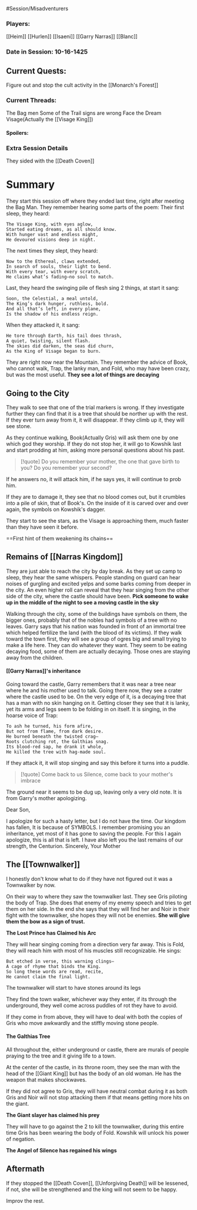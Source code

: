 #Session/Misadventurers 
### Players:
[[Heim]]
[[Hurlen]]
[[Isaeni]]
[[Garry Narras]]
[[Blanc]]
### Date in Session: 10-16-1425

## Current Quests: 

Figure out and stop the cult activity in the [[Monarch's Forest]]

### Current Threads:

The Bag men
Some of the Trail signs are wrong
Face the Dream Visage(Actually the [[Visage King]])

#### Spoilers:

### Extra Session Details

They sided with the [[Death Coven]]

# Summary

They start this session off where they ended last time, right after meeting the Bag Man.
They remember hearing some parts of the poem:
Their first sleep, they heard:

	The Visage King, with eyes aglow,
	Started eating dreams, as all should know.
	With hunger vast and endless might,
	He devoured visions deep in night.

The next times they slept, they heard:

	Now to the Ethereal, claws extended,
	In search of souls, their light to bend.
	With every tear, with every scratch,
	He claims what’s fading—no soul to match.


Last, they heard the swinging pile of flesh sing 2 things, at start it sang:

	Soon, the Celestial, a meal untold,
	The King’s dark hunger, ruthless, bold.
	And all that’s left, in every plane,
	Is the shadow of his endless reign.

When they attacked it, it sang:

	He tore through Earth, his tail does thrash,
	A quiet, twisting, silent flash.
	The skies did darken, the seas did churn,
	As the King of Visage began to burn.

They are right now near the Mountain.
They remember the advice of Book, who cannot walk, Trap, the lanky man, and Fold, who may have been crazy, but was the most useful. 
**They see a lot of things are decaying**

## Going to the City

They walk to see that one of the trial markers is wrong. If they investigate further they can find that it is a tree that should be norther up with the rest. If they ever turn away from it, it will disappear. If they climb up it, they will see stone. 

As they continue walking, Book(Actually Gris) will ask them one by one which god they worship. If they do not stop her, it will go to Kowshik last and start prodding at him, asking more personal questions about his past.
> [!quote] 
> Do you remember your mother, the one that gave birth to you?
> Do you remember your second?

If he answers no, it will attack him, if he says yes, it will continue to prob him.

If they are to damage it, they see that no blood comes out, but it crumbles into a pile of skin, that of Book's. On the inside of it is carved over and over again, the symbols on Kowshik's dagger.

They start to see the stars, as the Visage is approaching them, much faster than they have seen it before. 

==First hint of them weakening its chains==

## Remains of [[Narras Kingdom]]

They are just able to reach the city by day break. As they set up camp to sleep, they hear the same whispers. People standing on guard can hear noises of gurgling and excited yelps and some barks coming from deeper in the city. An even higher roll can reveal that they hear singing from the other side of the city, where the castle should have been.
**Pick someone to wake up in the middle of the night to see a moving castle in the sky**

Walking through the city, some of the buildings have symbols on them, the bigger ones, probably that of the nobles had symbols of a tree with no leaves. Garry says that his nation was founded in front of an immortal tree which helped fertilize the land (with the blood of its victims). If they walk toward the town first, they will see a group of ogres big and small trying to make a life here. They can do whatever they want. They seem to be eating decaying food, some of them are actually decaying. Those ones are staying away from the children.

#### [[Garry Narras]]'s inheritance 

Going toward the castle, Garry remembers that it was near a tree near where he and his mother used to talk. Going there now, they see a crater where the castle used to be. On the very edge of it, is a decaying tree that has a man with no skin hanging on it. Getting closer they see that it is lanky, yet its arms and legs seem to be folding in on itself. It is singing, in the hoarse voice of Trap:

	To ash he turned, his form afire,  
	But not from flame, from dark desire.  
	He burned beneath the twisted crag—  
	Roots clutching rot, the Galthias snag.  
	Its blood-red sap, he drank it whole,  
	He killed the tree with hag-made soul.

If they attack it, it will stop singing and say this before it turns into a puddle.

> [!quote] 
> Come back to us Silence, come back to your mother's imbrace

The ground near it seems to be dug up, leaving only a very old note. It is from Garry's mother apologizing. 

Dear Son, 

I apologize for such a hasty letter, but I do not have the time. Our kingdom has fallen, It is because of SYMBOLS. I remember promising you an inheritance, yet most of it has gone to saving the people. For this I again apologize, this is all that is left. 
I have also left you the last remains of our strength, the Centurion.
Sincerely, Your Mother

## The [[Townwalker]] 

I honestly don't know what to do if they have not figured out it was a Townwalker by now.

On their way to where they saw the townwalker last. They see Gris piloting the body of Trap. She does that enemy of my enemy speech and tries to get them on her side. In the end she says that they will find her and Noir in their fight with the townwalker, she hopes they will not be enemies. **She will give them the bow as a sign of trust.**

**The Lost Prince has Claimed his Arc**

They will hear singing coming from a direction very far away. This is Fold, they will reach him with most of his muscles still recognizable. He sings:

	But etched in verse, this warning clings—  
	A cage of rhyme that binds the King.  
	So long these words are read, recite,  
	He cannot claim the final light.

The townwalker will start to have stones around its legs

They find the town walker, whichever way they enter, if its through the underground, they well come across puddles of rot they have to avoid.

If they come in from above, they will have to deal with both the copies of Gris who move awkwardly and the stiffly moving stone people. 

#### The Galthias Tree 

All throughout the, either underground or castle, there are murals of people praying to the tree and it giving life to a town. 

At the center of the castle, in its throne room, they see the man with the head of the [[Giant King]] but has the body of an old woman. He has the weapon that makes shockwaves.

If they did not agree to Gris, they will have neutral combat during it as both Gris and Noir will not stop attacking them if that means getting more hits on the giant. 

**The Giant slayer has claimed his prey**

They will have to go against the 2 to kill the townwalker, during this entire time Gris has been wearing the body of Fold. Kowshik will unlock his power of negation. 

**The Angel of Silence has regained his wings**

## Aftermath

If they stopped the [[Death Coven]], [[Unforgiving Death]] will be lessened, if not, she will be strengthened and the king will not seem to be happy. 

Improv the rest.